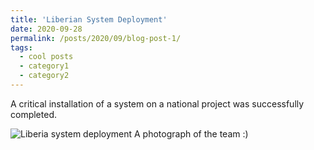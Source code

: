 ```yaml
---
title: 'Liberian System Deployment'
date: 2020-09-28
permalink: /posts/2020/09/blog-post-1/
tags:
  - cool posts
  - category1
  - category2
---
```


A critical installation of a system on a national project was successfully completed.


![Liberia system deployment](/images/cetis_liberia.jpeg)
A photograph of the team :)